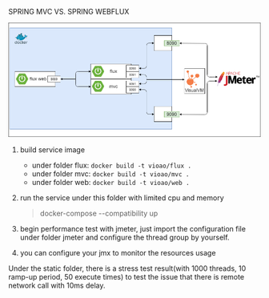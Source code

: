 SPRING MVC VS. SPRING WEBFLUX

![env](static/flux-vs-mvc.png)

1. build service image
   - under folder flux: `docker build -t vioao/flux .`
   - under folder mvc: `docker build -t vioao/mvc .`
   - under folder web: `docker build -t vioao/web .`

2. run the service under this folder with limited cpu and memory
   > docker-compose --compatibility up

3. begin performance test with jmeter, just import the configuration file under folder jmeter and configure the thread group by yourself.

4. you can configure your jmx to monitor the resources usage

Under the static folder, there is a stress test result(with 1000 threads, 10 ramp-up period, 50 execute times) to test the issue that there is remote network call with 10ms delay.
